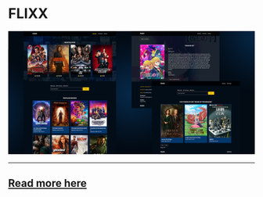 # FLIXX

![og](docs/_og.png)

---

## [Read more here](https://larryh12.notion.site/1ba2fc0093404e27b9a32e969e30a95e)
